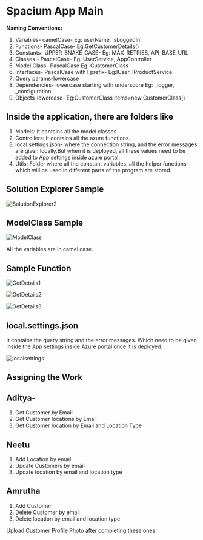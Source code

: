 # Spacium App Main

 **Naming Conventions:**

1.  Variables-	camelCase-	  Eg: userName, isLoggedIn
2. Functions-	PascalCase-	   Eg:GetCustomerDetails()
3. Constants-	UPPER_SNAKE_CASE- Eg: MAX_RETRIES, API_BASE_URL
4. Classes	-   PascalCase-	 Eg: UserService, AppController
5. Model Class- PascalCase   Eg: CustomerClass
6. Interfaces- PascalCase with I prefix-	Eg:IUser, IProductService
7. Query params-lowercase
8. Dependencies- lowercase starting with underscore  Eg: _logger, _configuration
9. Objects-lowercase- Eg:CustomerClass items=new CustomerClass()


## Inside the application, there are folders like 
1. Models: It contains all the model classes
2. Controllers: It contains all the azure functions.
3. local.settings.json- where the connection string, and the error messages are given locally.But when it is deployed, all these values need to be added to App settings inside azure portal.
4. Utils: Folder where all the constant variables, all the helper functions- which will be used in different parts of the program are stored.

## Solution Explorer Sample

   
![SolutionExplorer2](https://github.com/user-attachments/assets/417418e0-50c6-431d-bac4-9dd9f9bd2eda)


## ModelClass Sample


![ModelClass](https://github.com/user-attachments/assets/5dcc442b-5f37-480c-8e32-67f3be54be6b)

All the variables are in camel case. 


## Sample Function


![GetDetails1](https://github.com/user-attachments/assets/aa628930-3b58-4434-9d52-248487fb52c0)

![GetDetails2](https://github.com/user-attachments/assets/c225e2b9-06b4-4ebe-a796-d20c28ffff25)

![GetDetails3](https://github.com/user-attachments/assets/19f842c9-edce-4af9-b3e3-4fb8ffe02b36)


## local.settings.json

It contains the query string and the error messages. Which need to be given inside the App settings inside Azure portal once it is deployed.

![localsettings](https://github.com/user-attachments/assets/c227d1ea-7fa6-4b8b-8b5c-7e2b76209979)


## Assigning the Work

## Aditya- 
1. Get Customer by Email
2. Get Customer locations by Email
3. Get Customer location by Email and Location Type

## Neetu
1. Add Location by email
2. Update Customers by email
3. Update location by email and location type

## Amrutha
1. Add Customer
2. Delete Customer by email
3. Delete location by email and location type

Upload Customer Profile Photo after completing these ones
   

